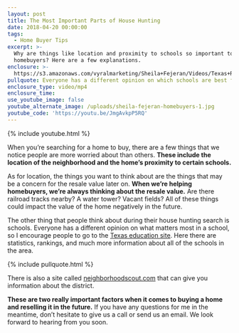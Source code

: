 ```yaml
---
layout: post
title: The Most Important Parts of House Hunting
date: 2018-04-20 00:00:00
tags:
  - Home Buyer Tips
excerpt: >-
  Why are things like location and proximity to schools so important to
  homebuyers? Here are a few explanations.
enclosure: >-
  https://s3.amazonaws.com/vyralmarketing/Sheila+Fejeran/Videos/Texas+Real+Estate+Pro-+The+Most+Important+Parts+of+House+Hunting.mp4
pullquote: Everyone has a different opinion on which schools are best for their children.
enclosure_type: video/mp4
enclosure_time:
use_youtube_image: false
youtube_alternate_image: /uploads/sheila-fejeran-homebuyers-1.jpg
youtube_code: 'https://youtu.be/JmgAvkpP5RQ'
---
```


{% include youtube.html %}

When you’re searching for a home to buy, there are a few things that we notice people are more worried about than others. **These include the location of the neighborhood and the home’s proximity to certain schools.**

As for location, the things you want to think about are the things that may be a concern for the resale value later on. **When we’re helping homebuyers, we’re always thinking about the resale value.** Are there railroad tracks nearby? A water tower? Vacant fields? All of these things could impact the value of the home negatively in the future.&nbsp;

The other thing that people think about during their house hunting search is schools. Everyone has a different opinion on what matters most in a school, so I encourage people to go to the [Texas education site](https://tea.texas.gov/). Here there are statistics, rankings, and much more information about all of the schools in the area.

{% include pullquote.html %}

There is also a site called [neighborhoodscout.com](https://www.neighborhoodscout.com/) that can give you information about the district.

**These are two really important factors when it comes to buying a home and reselling it in the future.** If you have any questions for me in the meantime, don’t hesitate to give us a call or send us an email. We look forward to hearing from you soon.